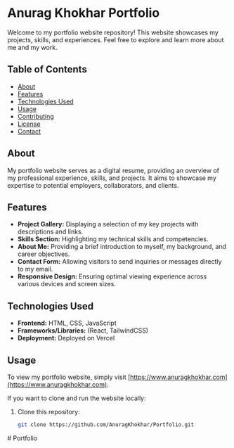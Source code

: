 # Anurag Khokhar Portfolio

Welcome to my portfolio website repository! This website showcases my projects, skills, and experiences. Feel free to explore and learn more about me and my work.

## Table of Contents

- [About](#about)
- [Features](#features)
- [Technologies Used](#technologies-used)
- [Usage](#usage)
- [Contributing](#contributing)
- [License](#license)
- [Contact](#contact)

## About

My portfolio website serves as a digital resume, providing an overview of my professional experience, skills, and projects. It aims to showcase my expertise to potential employers, collaborators, and clients.

## Features

- **Project Gallery:** Displaying a selection of my key projects with descriptions and links.
- **Skills Section:** Highlighting my technical skills and competencies.
- **About Me:** Providing a brief introduction to myself, my background, and career objectives.
- **Contact Form:** Allowing visitors to send inquiries or messages directly to my email.
- **Responsive Design:** Ensuring optimal viewing experience across various devices and screen sizes.

## Technologies Used

- **Frontend:** HTML, CSS, JavaScript
- **Frameworks/Libraries:** (React, TailwindCSS)
- **Deployment:** Deployed on Vercel

## Usage

To view my portfolio website, simply visit [https://www.anuragkhokhar.com](https://www.anuragkhokhar.com).

If you want to clone and run the website locally:

1. Clone this repository:
   ```bash
   git clone https://github.com/AnuragKhokhar/Portfolio.git
#   P o r t f o l i o  
 